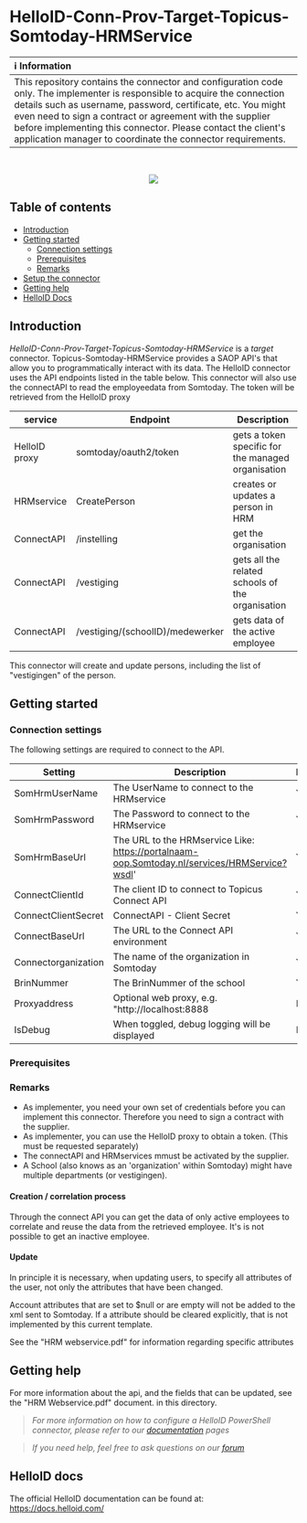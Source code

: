 # HelloID-Conn-Prov-Target-Topicus-Somtoday-HRMService
| :information_source: Information |
|:---------------------------|
| This repository contains the connector and configuration code only. The implementer is responsible to acquire the connection details such as username, password, certificate, etc. You might even need to sign a contract or agreement with the supplier before implementing this connector. Please contact the client's application manager to coordinate the connector requirements. |

<br />
<p align="center">
  <img src="https://www.tools4ever.nl/connector-logos/somtoday-logo.png">
</p>

## Table of contents

- [Introduction](#Introduction)
- [Getting started](#Getting-started)
  + [Connection settings](#Connection-settings)
  + [Prerequisites](#Prerequisites)
  + [Remarks](#Remarks)
- [Setup the connector](@Setup-The-Connector)
- [Getting help](#Getting-help)
- [HelloID Docs](#HelloID-docs)

## Introduction

_HelloID-Conn-Prov-Target-Topicus-Somtoday-HRMService_ is a _target_ connector. Topicus-Somtoday-HRMService provides a SAOP API's that allow you to programmatically interact with its data. The HelloID connector uses the API endpoints listed in the table below.
This connector will also use the connectAPI to read the employeedata from Somtoday. 
The token will be retrieved from the HelloID proxy


| service      | Endpoint                          | Description |
| ------------ | ------------                      | ----------- |
|HelloID proxy |  somtoday/oauth2/token            | gets a token specific for the managed organisation |
|HRMservice    |  CreatePerson                     | creates or updates a person in HRM |
|ConnectAPI    |  /instelling                      | get the organisation |
|ConnectAPI    |  /vestiging                       | gets all the related schools of the organisation |
|ConnectAPI    |  /vestiging/(schoolID)/medewerker | gets data of the active employee |

This connector will create and update persons, including the list of "vestigingen" of the person.

## Getting started

### Connection settings

The following settings are required to connect to the API.

| Setting      | Description                                     | Mandatory   |
| ------------ | -----------                                     | ----------- |
| SomHrmUserName     | The UserName to connect to the HRMservice              | Yes         |
| SomHrmPassword     | The Password to connect to the HRMservice                                               | Yes         |
| SomHrmBaseUrl      | The URL to the HRMservice Like: https://portalnaam-oop.Somtoday.nl/services/HRMService?wsdl'               | Yes         |
| ConnectClientId      | The client ID to connect to Topicus Connect API               | Yes         |
| ConnectClientSecret | ConnectAPI - Client Secret | Yes |
| ConnectBaseUrl |The URL to the Connect API environment | Yes |
| Connectorganization | The name of the organization in Somtoday | Yes         |
| BrinNummer   | The BrinNummer of the school                     | Yes         |
| Proxyaddress | Optional web proxy, e.g. "http://localhost:8888  | No          |
| IsDebug      | When toggled, debug logging will be displayed    | No          |

### Prerequisites

### Remarks
- As implementer, you need your own set of credentials before you can implement this connector. Therefore you need to sign a contract with the supplier.
- As implementer, you can use the HelloID proxy to obtain a token. (This must be requested separately)
- The connectAPI and HRMservices mmust be activated by the supplier.
- A School (also knows as an 'organization' within Somtoday) might have multiple departments (or vestigingen). 


#### Creation / correlation process

Through the connect API you can get the data of only active employees to correlate and reuse the data from the retrieved employee.
It's is not possible to get an inactive employee.


#### Update
In principle it is necessary, when updating users, to specify all attributes of the user, not only the attributes that have been changed.

Account attributes that are set to $null or are empty will not be added to the xml sent to Somtoday. If a attribute should be cleared explicitly, that is not implemented by this current template.

See the "HRM webservice.pdf" for information regarding specific attributes



## Getting help

For more information about the api, and the fields that can be updated, see the "HRM Webservice.pdf" document. in this directory.

> _For more information on how to configure a HelloID PowerShell connector, please refer to our [documentation](https://docs.helloid.com/hc/en-us/articles/360012558020-Configure-a-custom-PowerShell-target-system) pages_

> _If you need help, feel free to ask questions on our [forum](https://forum.helloid.com)_

## HelloID docs

The official HelloID documentation can be found at: https://docs.helloid.com/
